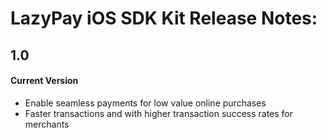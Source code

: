 LazyPay iOS SDK Kit Release Notes:
==============================================

1.0
-----

#### Current Version
+ Enable seamless payments for low value online purchases
+ Faster transactions and with higher transaction success rates for merchants

